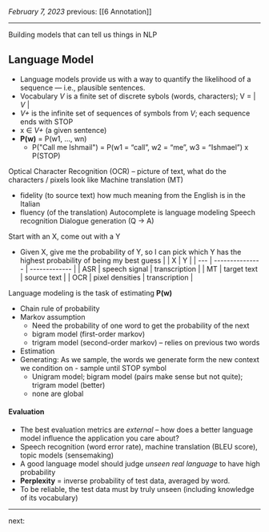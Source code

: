 *February 7, 2023*
previous: [[6 Annotation]]

---
Building models that can tell us things in NLP

## Language Model
- Language models provide us with a way to quantify the likelihood of a sequence — i.e., plausible sentences.
- Vocabulary *V* is a finite set of discrete sybols (words, characters); V = | *V* |
- *V+* is the infinite set of sequences of symbols from *V*; each sequence ends with STOP
- x ∈ *V+* (a given sentence)
- **P(w)** = P(w1, …, wn)
	- P("Call me Ishmail") = P(w1 = “call”, w2 = “me”, w3 = “Ishmael”) x P(STOP)


Optical Character Recognition (OCR) – picture of text, what do the characters / pixels look like
Machine translation (MT)
- fidelity (to source text) how much meaning from the English is in the Italian
- fluency (of the translation)
Autocomplete is language modeling
Speech recognition
Dialogue generation (Q -> A)

Start with an X, come out with a Y
- Given X, give me the probability of Y, so I can pick which Y has the highest probability of being my best guess
|     | X               | Y             |
| --- | --------------- | ------------- |
| ASR | speech signal   | transcription |
| MT  | target text     | source text   |
| OCR | pixel densities | transcription |

Language modeling is the task of estimating **P(w)**
- Chain rule of probability
- Markov assumption
	- Need the probability of one word to get the probability of the next
	- bigram model (first-order markov)
	- trigram model (second-order markov) – relies on previous two words
- Estimation
- Generating: As we sample, the words we generate form the new context we condition on - sample until STOP symbol
	- Unigram model; bigram model (pairs make sense but not quite); trigram model (better)
	- none are global

#### Evaluation
- The best evaluation metrics are *external* – how does a better language model influence the application you care about?
- Speech recognition (word error rate), machine translation (BLEU score), topic models (sensemaking)
- A good language model should judge *unseen real language* to have high probability
- **Perplexity** = inverse probability of test data, averaged by word.
- To be reliable, the test data must by truly unseen (including knowledge of its vocabulary)


---




next:
